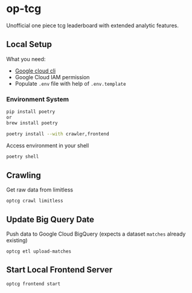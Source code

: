 # op-tcg
Unofficial one piece tcg leaderboard with extended analytic features. 


## Local Setup

What you need:
* [Google cloud cli](https://cloud.google.com/sdk/docs/install-sdk?hl=de)
* Google Cloud IAM permission
* Populate `.env` file with help of `.env.template`

### Environment System
```sh
pip install poetry
or
brew install poetry
```
```sh
poetry install --with crawler,frontend
```
Access environment in your shell
```sh
poetry shell
```


## Crawling
Get raw data from limitless
```
optcg crawl limitless
```


## Update Big Query Date
Push data to Google Cloud BigQuery (expects a dataset `matches` already existing)
```
optcg etl upload-matches
```


## Start Local Frontend Server
```
optcg frontend start
```